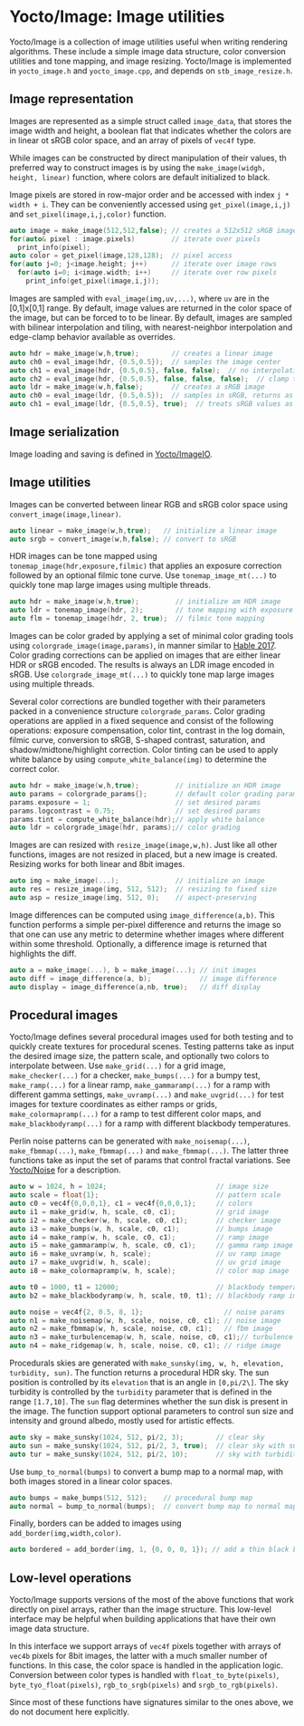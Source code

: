 # Yocto/Image: Image utilities

Yocto/Image is a collection of image utilities useful when writing rendering
algorithms. These include a simple image data structure, color conversion
utilities and tone mapping, and image resizing.
Yocto/Image is implemented in `yocto_image.h` and `yocto_image.cpp`, and
depends on `stb_image_resize.h`.

## Image representation

Images are represented as a simple struct called `image_data`, that stores
the image width and height, a boolean flat that indicates whether the colors
are in linear ot sRGB color space, and an array of pixels of `vec4f` type.

While images can be constructed by direct manipulation of their values,
th preferred way to construct images is by using the
`make_image(widgh, height, linear)` function, where colors are default
initialized to black.

Image pixels are stored in row-major order and be accessed with index
`j * width + i`. They can be conveniently accessed using `get_pixel(image,i,j)`
and `set_pixel(image,i,j,color)` function.

```cpp
auto image = make_image(512,512,false); // creates a 512x512 sRGB image
for(auto& pixel : image.pixels)         // iterate over pixels
  print_info(pixel);
auto color = get_pixel(image,128,128);  // pixel access
for(auto j=0; j<image.height; j++)      // iterate over image rows
  for(auto i=0; i<image.width; i++)     // iterate over row pixels
    print_info(get_pixel(image,i,j));
```

Images are sampled with `eval_image(img,uv,...)`, where `uv` are in
the [0,1]x[0,1] range. By default, image values are returned in the color
space of the image, but can be forced to to be linear.
By default, images are sampled with bilinear interpolation and tiling,
with nearest-neighbor interpolation and edge-clamp behavior available
as overrides.

```cpp
auto hdr = make_image(w,h,true);        // creates a linear image
auto ch0 = eval_image(hdr, {0.5,0.5});  // samples the image center
auto ch1 = eval_image(hdr, {0.5,0.5}, false, false);  // no interpolation
auto ch2 = eval_image(hdr, {0.5,0.5}, false, false, false);  // clamp to edge
auto ldr = make_image(w,h,false);       // creates a sRGB image
auto ch0 = eval_image(ldr, {0.5,0.5});  // samples in sRGB, returns as sRGB
auto ch1 = eval_image(ldr, {0.5,0.5}, true);  // treats sRGB values as linear
```

## Image serialization

Image loading and saving is defined in [Yocto/ImageIO](yocto_imageio.md).

## Image utilities

Images can be converted between linear RGB and sRGB color space using
`convert_image(image,linear)`.

```cpp
auto linear = make_image(w,h,true);   // initialize a linear image
auto srgb = convert_image(w,h,false); // convert to sRGB
```

HDR images can be tone mapped using `tonemap_image(hdr,exposure,filmic)`
that applies an exposure correction followed by an optional filmic tone curve.
Use `tonemap_image_mt(...)` to quickly tone map large images using
multiple threads.

```cpp
auto hdr = make_image(w,h,true);         // initialize am HDR image
auto ldr = tonemap_image(hdr, 2);        // tone mapping with exposure 2
auto flm = tonemap_image(hdr, 2, true);  // filmic tone mapping
```

Images can be color graded by applying a set of minimal color grading tools
using `colorgrade_image(image,params)`, in manner similar to
[Hable 2017](http://filmicworlds.com/blog/minimal-color-grading-tools/).
Color grading corrections can be applied on images that are either linear HDR
or sRGB encoded. The results is always an LDR image encoded in sRGB.
Use `colorgrade_image_mt(...)` to quickly tone map large images using
multiple threads.

Several color corrections are bundled together with their parameters
packed in a convenience structure `colorgrade_params`.
Color grading operations are applied in a fixed sequence and consist of the
following operations: exposure compensation, color tint, contrast in the log domain,
filmic curve, conversion to sRGB, S-shaped contrast, saturation,
and shadow/midtone/highlight correction.
Color tinting can be used to apply white balance by using
`compute_white_balance(img)` to determine the correct color.

```cpp
auto hdr = make_image(w,h,true);         // initialize an HDR image
auto params = colorgrade_params{};       // default color grading params
params.exposure = 1;                     // set desired params
params.logcontrast = 0.75;               // set desired params
params.tint = compute_white_balance(hdr);// apply white balance
auto ldr = colorgrade_image(hdr, params);// color grading
```

Images are can resized with `resize_image(image,w,h)`. Just like all other
functions, images are not resized in placed, but a new image is created.
Resizing works for both linear and 8bit images.

```cpp
auto img = make_image(...);              // initialize an image
auto res = resize_image(img, 512, 512);  // resizing to fixed size
auto asp = resize_image(img, 512, 0);    // aspect-preserving
```

Image differences can be computed using `image_difference(a,b)`. This function
performs a simple per-pixel difference and returns the image so that one can
use any metric to determine whether images where different within some threshold.
Optionally, a difference image is returned that highlights the diff.

```cpp
auto a = make_image(...), b = make_image(...); // init images
auto diff = image_difference(a, b);            // image difference
auto display = image_difference(a,nb, true);   // diff display
```

## Procedural images

Yocto/Image defines several procedural images used for both testing and to
quickly create textures for procedural scenes. Testing patterns take as input
the desired image size, the pattern scale, and optionally two colors to
interpolate between. Use `make_grid(...)` for a grid image,
`make_checker(...)` for a checker, `make_bumps(...)` for a bumpy test,
`make_ramp(...)` for a linear ramp, `make_gammaramp(...)` for a ramp with
different gamma settings, `make_uvramp(...)` and `make_uvgrid(...)`
for test images for texture coordinates as either ramps or grids,
`make_colormapramp(...)` for a ramp to test different color maps, and
`make_blackbodyramp(...)` for a ramp with different blackbody temperatures.

Perlin noise patterns can be generated with `make_noisemap(...)`,
`make_fbmmap(...)`, `make_fbmmap(...)` and `make_fbmmap(...)`.
The latter three functions take as input the set of params that control
fractal variations. See [Yocto/Noise](yocto_noise.md) for a description.

```cpp
auto w = 1024, h = 1024;                           // image size
auto scale = float{1};                             // pattern scale
auto c0 = vec4f{0,0,0,1}, c1 = vec4f{0,0,0,1};     // colors
auto i1 = make_grid(w, h, scale, c0, c1);          // grid image
auto i2 = make_checker(w, h, scale, c0, c1);       // checker image
auto i3 = make_bumps(w, h, scale, c0, c1);         // bumps image
auto i4 = make_ramp(w, h, scale, c0, c1);          // ramp image
auto i5 = make_gammaramp(w, h, scale, c0, c1);     // gamma ramp image
auto i6 = make_uvramp(w, h, scale);                // uv ramp image
auto i7 = make_uvgrid(w, h, scale);                // uv grid image
auto i8 = make_colormapramp(w, h, scale);          // color map image

auto t0 = 1000, t1 = 12000;                        // blackbody temperatures
auto b2 = make_blackbodyramp(w, h, scale, t0, t1); // blackbody ramp image

auto noise = vec4f{2, 0.5, 8, 1};                    // noise params
auto n1 = make_noisemap(w, h, scale, noise, c0, c1); // noise image
auto n2 = make_fbmmap(w, h, scale, noise, c0, c1);   // fbm image
auto n3 = make_turbulencemap(w, h, scale, noise, c0, c1);// turbulence image
auto n4 = make_ridgemap(w, h, scale, noise, c0, c1); // ridge image
```

Procedurals skies are generated with
`make_sunsky(img, w, h, elevation, turbidity, sun)`.
The function returns a procedural HDR sky.
The sun position is controlled by its `elevation` that is an angle in `[0,pi/2\]`.
The sky turbidity is controlled by the `turbidity` parameter that is defined in
the range `[1.7,10]`. The `sun` flag determines whether the sun disk is present
in the image. The function support optional parameters to control sun size and
intensity and ground albedo, mostly used for artistic effects.

```cpp
auto sky = make_sunsky(1024, 512, pi/2, 3);        // clear sky
auto sun = make_sunsky(1024, 512, pi/2, 3, true);  // clear sky with sun
auto tur = make_sunsky(1024, 512, pi/2, 10);       // sky with turbidity
```

Use `bump_to_normal(bumps)` to convert a bump map to a normal map, with both
images stored in a linear color spaces.

```cpp
auto bumps = make_bumps(512, 512);    // procedural bump map
auto normal = bump_to_normal(bumps);  // convert bump map to normal map
```

Finally, borders can be added to images using `add_border(img,width,color)`.

```cpp
auto bordered = add_border(img, 1, {0, 0, 0, 1}); // add a thin black border
```

## Low-level operations

Yocto/Image supports versions of the most of the above functions that work
directly on pixel arrays, rather than the image structure. This low-level
interface may be helpful when building applications that have their own
image data structure.

In this interface we support arrays of `vec4f` pixels together with arrays of
`vec4b` pixels for 8bit images, the latter with a much smaller number of
functions. In this case, the color space is handled in the application logic.
Conversion between color types is handled with `float_to_byte(pixels)`,
`byte_tyo_float(pixels)`, `rgb_to_srgb(pixels)` and `srgb_to_rgb(pixels)`.

Since most of these functions have signatures similar to the ones above, we
do not document here explicitly.
